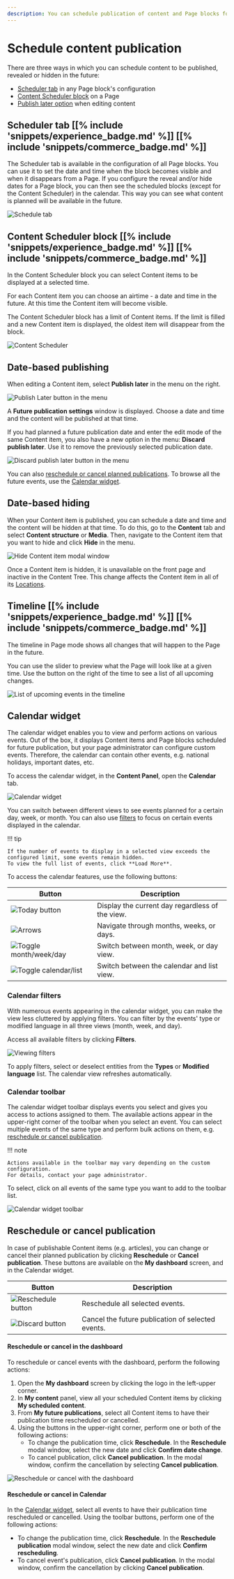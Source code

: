 ```yaml
---
description: You can schedule publication of content and Page blocks for specific time and date.
---
```


# Schedule content publication

There are three ways in which you can schedule content to be published, revealed or hidden in the future:

- [Scheduler tab](#scheduler-tab) in any Page block's configuration
- [Content Scheduler block](#content-scheduler-block) on a Page
- [Publish later option](#date-based-publishing) when editing content

## Scheduler tab [[% include 'snippets/experience_badge.md' %]] [[% include 'snippets/commerce_badge.md' %]]

The Scheduler tab is available in the configuration of all Page blocks.
You can use it to set the date and time when the block becomes visible and when it disappears from a Page.
If you configure the reveal and/or hide dates for a Page block, you can then see the scheduled blocks (except for the Content Scheduler) in the calendar.
This way you can see what content is planned will be available in the future.

![Schedule tab](img/schedule_tab.png)

## Content Scheduler block [[% include 'snippets/experience_badge.md' %]] [[% include 'snippets/commerce_badge.md' %]]

In the Content Scheduler block you can select Content items to be displayed at a selected time.

For each Content item you can choose an airtime - a date and time in the future.
At this time the Content item will become visible.

The Content Scheduler block has a limit of Content items.
If the limit is filled and a new Content item is displayed, the oldest item will disappear from the block.

![Content Scheduler](img/content_scheduler.png)

## Date-based publishing

When editing a Content item, select **Publish later** in the menu on the right.

![Publish Later button in the menu](img/publish_later.png "Publish Later button in the menu")

A **Future publication settings** window is displayed.
Choose a date and time and the content will be published at that time.

If you had planned a future publication date and enter the edit mode of the same Content item,
you also have a new option in the menu: **Discard publish later**.
Use it to remove the previously selected publication date.

![Discard publish later button in the menu](img/discard_publish_date.png "Discard publish later button in the menu")

You can also [reschedule or cancel planned publications](#reschedule-or-cancel-publication).
To browse all the future events, use the [Calendar widget](#calendar-widget).

## Date-based hiding

When your Content item is published, you can schedule a date and time and the content will be hidden at that time.
To do this, go to the **Content** tab and select **Content structure** or **Media**.
Then, navigate to the Content item that you want to hide and click **Hide** in the menu.

![Hide Content item modal window](content_organization/img/schedule_hiding.png "Hide Content item modal window")

Once a Content item is hidden, it is unavailable on the front page and inactive in the Content Tree.
This change affects the Content item in all of its [Locations](content_organization/manage_locations_urls.md#content-locations).

## Timeline [[% include 'snippets/experience_badge.md' %]] [[% include 'snippets/commerce_badge.md' %]]

The timeline in Page mode shows all changes that will happen to the Page in the future.

You can use the slider to preview what the Page will look like at a given time.
Use the button on the right of the time to see a list of all upcoming changes.

![List of upcoming events in the timeline](img/timeline_list.png)

## Calendar widget

The calendar widget enables you to view and perform actions on various events.
Out of the box, it displays Content items and Page blocks scheduled for future publication, but your page administrator can configure custom events.
Therefore, the calendar can contain other events, e.g. national holidays, important dates, etc.

To access the calendar widget, in the **Content Panel**, open the **Calendar** tab.

![Calendar widget](img/calendar_widget.png "Calendar widget")

You can switch between different views to see events planned for a certain day, week, or month.
You can also use [filters](#calendar-filters) to focus on certain events displayed in the calendar.

!!! tip

    If the number of events to display in a selected view exceeds the configured limit, some events remain hidden.
    To view the full list of events, click **Load More**.

To access the calendar features, use the following buttons:

|Button|Description|
|------|-----------|
|![Today button](img/calendar_widget_today.png)|Display the current day regardless of the view.|
|![Arrows](img/calendar_widget_arrows.png)|Navigate through months, weeks, or days.|
|![Toggle month/week/day](img/calendar_widget_toggler_mwd.png)|Switch between month, week, or day view.|
|![Toggle calendar/list](img/calendar_widget_toggler_cal_list.png)|Switch between the calendar and list view.|

### Calendar filters

With numerous events appearing in the calendar widget, you can make the view less cluttered by applying filters.
You can filter by the events' type or modified language in all three views (month, week, and day).

Access all available filters by clicking **Filters**.

![Viewing filters](img/calendar_widget_apply_filters.png "Viewing calendar filters")

To apply filters, select or deselect entities from the **Types** or **Modified language** list.
The calendar view refreshes automatically.

### Calendar toolbar

The calendar widget toolbar displays events you select and gives you access to actions assigned to them.
The available actions appear in the upper-right corner of the toolbar when you select an event.
You can select multiple events of the same type and perform bulk actions on them, e.g. [reschedule or cancel publication](#reschedule-or-cancel-publication).

!!! note

    Actions available in the toolbar may vary depending on the custom configuration.
    For details, contact your page administrator.


To select, click on all events of the same type you want to add to the toolbar list.

![Calendar widget toolbar](img/selection_action_bar.png "Calendar widget toolbar")

## Reschedule or cancel publication

In case of publishable Content items (e.g. articles), you can change or cancel their planned publication by clicking **Reschedule** or **Cancel publication**.
These buttons are available on the **My dashboard** screen, and in the Calendar widget.

|Button|Description|
|------|-----------|
|![Reschedule button](img/selection_action_bar_reschedule.png)|Reschedule all selected events.|
|![Discard button](img/selection_action_bar_discard.png)|Cancel the future publication of selected events.|

#### Reschedule or cancel in the dashboard

To reschedule or cancel events with the dashboard, perform the following actions:

1. Open the **My dashboard** screen by clicking the logo in the left-upper corner.
1. In **My content** panel, view all your scheduled Content items by clicking **My scheduled content**.
1. From **My future publications**, select all Content items to have their publication time rescheduled or cancelled.
1. Using the buttons in the upper-right corner, perform one or both of the following actions:
    - To change the publication time, click **Reschedule**.
      In the **Reschedule** modal window, select the new date and click **Confirm date change**.
    - To cancel publication, click **Cancel publication**.
      In the modal window, confirm the cancellation by selecting **Cancel publication**.

![Reschedule or cancel with the dashboard](img/reschedule_cancel_dashboard.png "Rescheduling or cancelling with the dashboard")

#### Reschedule or cancel in Calendar

In the [Calendar widget](#calendar-widget), select all events to have their publication time rescheduled or cancelled.
Using the toolbar buttons, perform one of the following actions:

- To change the publication time, click **Reschedule**.
In the **Reschedule publication** modal window, select the new date and click **Confirm rescheduling**.
- To cancel event's publication, click **Cancel publication**.
In the modal window, confirm the cancellation by clicking **Cancel publication**.
